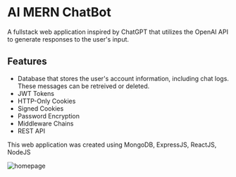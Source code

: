 # AI MERN ChatBot
A fullstack web application inspired by ChatGPT that utilizes the OpenAI API to generate responses to the user's input.

## Features
* Database that stores the user's account information, including chat logs. These messages can be retreived or deleted.
* JWT Tokens
* HTTP-Only Cookies
* Signed Cookies
* Password Encryption
* Middleware Chains
* REST API

This web application was created using MongoDB, ExpressJS, ReactJS, NodeJS

![homepage](https://github.com/ShaunB1/mern-chatbot/assets/51792193/38600c03-6e2a-475b-a832-f6ae6e0fadf4)
